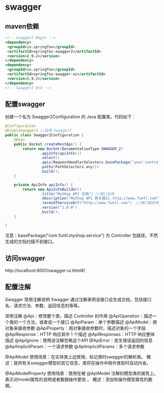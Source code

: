 # swagger

## maven依赖
```xml
<!-- Swagger2 Begin -->
<dependency>
 <groupId>io.springfox</groupId>
 <artifactId>springfox-swagger2</artifactId>
 <version>2.9.2</version>
</dependency>
<dependency>
 <groupId>io.springfox</groupId>
 <artifactId>springfox-swagger-ui</artifactId>
 <version>2.9.2</version>
</dependency>
<!-- Swagger2 End -->
```

## 配置swagger



创建一个名为 Swagger2Configuration 的 Java 配置类，代码如下：

```java
@Configuration
@EnableSwagger2 //启用 Swagger2
public class Swagger2Configuration {
    @Bean
    public Docket createRestApi() {
        return new Docket(DocumentationType.SWAGGER_2)
                .apiInfo(apiInfo())
                .select()
                .apis(RequestHandlerSelectors.basePackage("your.controller.package"))
                .paths(PathSelectors.any())
                .build();
    }

    private ApiInfo apiInfo() {
        return new ApiInfoBuilder()
                .title("MyShop API 文档") //接口名称
                .description("MyShop API 网关接口，http://www.funtl.com") //接口服务描述
                .termsOfServiceUrl("http://www.funtl.com")  //接口服务地址
                .version("1.0.0")
                .build();
    }

}
```

注意：basePackage("com.funtl.myshop.service") 为 Controller 包路径，不然生成的文档扫描不到接口。

## 访问swagger
http://localhost:8001/swagger-ui.html#/

## 配置注解

Swagger 常用注解说明
Swagger 通过注解表明该接口会生成文档，包括接口名、请求方法、参数、返回信息的等等。

常用注解
@Api：修饰整个类，描述 Controller 的作用
@ApiOperation：描述一个类的一个方法，或者说一个接口
@ApiParam：单个参数描述
@ApiModel：用对象来接收参数
@ApiProperty：用对象接收参数时，描述对象的一个字段
@ApiResponse：HTTP 响应其中 1 个描述
@ApiResponses：HTTP 响应整体描述
@ApiIgnore：使用该注解忽略这个API
@ApiError：发生错误返回的信息
@ApiImplicitParam：一个请求参数
@ApiImplicitParams：多个请求参数

@ApiModel
使用场景：在实体类上边使用，标记类时swagger的解析类。
概述：提供有关swagger模型的其它信息，类将在操作中用作类型时自动内省。

@ApiModelProperty
使用场景：使用在被 @ApiModel 注解的模型类的属性上。表示对model属性的说明或者数据操作更改 。
概述：添加和操作模型属性的数据。

